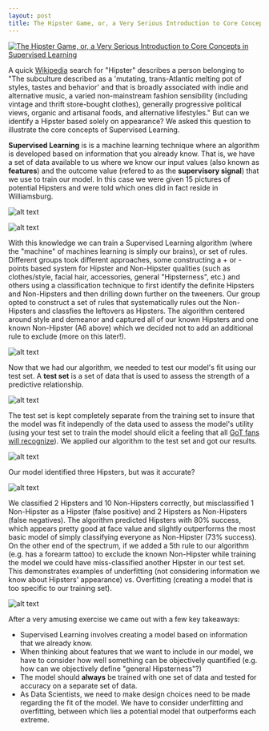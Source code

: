 ```yaml
---
layout: post
title: The Hipster Game, or, a Very Serious Introduction to Core Concepts in Supervised Learning
---
```


[<img src="hipstergame_banner.jpg" title="The Hipster Game, or, a Very Serious Introduction to Core Concepts in Supervised Learning"/>](https://github.com/GarrettHoffman/garretthoffman.github.io/assets/)

A quick [Wikipedia](https://en.wikipedia.org/wiki/Hipster_(contemporary_subculture) "Hipster (contemporary subculture)") search for "Hipster" describes a person belonging to "The subculture described as a 'mutating, trans-Atlantic melting pot of styles, tastes and behavior' and that is broadly associated with indie and alternative music, a varied non-mainstream fashion sensibility (including vintage and thrift store-bought clothes), generally progressive political views, organic and artisanal foods, and alternative lifestyles."  But can we identify a Hipster based solely on appearance?  We asked this question to illustrate the core concepts of Supervised Learning.

**Supervised Learning** is is a machine learning technique where an algorithm is developed based on information that you already know.  That is, we have a set of data available to us where we know our input values (also known as **features**) and the outcome value (refered to as the **supervisory signal**) that we use to train our model.  In this case we were given 15 pictures of potential Hipsters and were told which ones did in fact reside in Williamsburg.  

![alt text](https://github.com/GarrettHoffman/garretthoffman.github.io/tree/master/assets/hipstergame_trainset.jpg "Hipster Training Set")

![alt text](https://github.com/GarrettHoffman/garretthoffman.github.io/tree/master/assets/hipstergame_trainset.jpg "True Training Set Hipsters")

With this knowledge we can train a Supervised Learning algorithm (where the "machine" of machines learning is simply our brains), or set of rules.  Different groups took different approaches, some constructing a + or - points based system for Hipster and Non-Hipster qualities (such as clothes/style, facial hair, accessories, general "Hipsterness", etc.) and others using a classification technique to first identify the definite Hipsters and Non-Hipsters and then drilling down further on the tweeners.  Our group opted to construct a set of rules that systematically rules out the Non-Hipsters and classfies the leftovers as Hipsters.  The algorithm centered around style and demeanor and captured all of our known Hipsters and one known Non-Hipster (A6 above) which we decided not to add an additional rule to exclude (more on this later!).

![alt text](https://github.com/GarrettHoffman/garretthoffman.github.io/tree/master/assets/hipstergame_alg.jpg "Hipster Algorithm")

Now that we had our algorithm, we needed to test our model's fit using our test set.  A **test set** is a set of data that is used to assess the strength of a predictive relationship.

![alt text](https://github.com/GarrettHoffman/garretthoffman.github.io/tree/master/assets/hipstergame_testset.jpg "Hipster Test Set")

The test set is kept completely separate from the training set to insure that the model was fit independly of the data used to assess the model's utility (using your test set to train the model should elicit a feeling that all [GoT fans will recognize](https://media.giphy.com/media/l41lOCS45UvxvGsOQ/giphy.gif "Shame.")).  We applied our algorithm to the test set and got our results.

![alt text](https://github.com/GarrettHoffman/garretthoffman.github.io/tree/master/assets/hhipstergame_alg_results.jpg "Hipster Algorithm Results")

Our model identified three Hipsters, but was it accurate?  

![alt text](https://github.com/GarrettHoffman/garretthoffman.github.io/tree/master/assets/hipstergame_trainset.jpg "True Training Set Hipsters")

We classified 2 Hipsters and 10 Non-Hipsters correctly, but misclassified 1 Non-Hipster as a Hipster (false positive) and 2 Hipsters as Non-Hipsters (false negatives).  The algorithm predicted Hipsters with 80% success, which appears pretty good at face value and slightly outperforms the most basic model of simply classifying everyone as Non-Hipster (73% success).  On the other end of the spectrum, if we added a 5th rule to our algorithm (e.g. has a forearm tattoo) to exclude the known Non-Hipster while training the model we could have miss-classified another Hipster in our test set.  This demonstrates examples of underfitting (not considering information we know about Hipsters' appearance) vs. Overfitting (creating a model that is too specific to our training set).

![alt text](https://github.com/GarrettHoffman/garretthoffman.github.io/tree/master/assets/hipstergame_trainset.jpg "Class Results")

After a very amusing exercise we came out with a few key takeaways:

* Supervised Learning involves creating a model based on information that we already know.
* When thinking about features that we want to include in our model, we have to consider how well something can be objectively quantified (e.g. how can we objectively define "general Hipsterness"?)
* The model should **always** be trained with one set of data and tested for accuracy on a separate set of data.
* As Data Scientists, we need to make design choices need to be made regarding the fit of the model. We have to consider underfitting and overfitting, between which lies a potential model that outperforms each extreme.